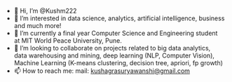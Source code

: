 - 👋 Hi, I’m @Kushm222
- 👀 I’m interested in data science, analytics, artificial intelligence, business and much more!
- 🌱 I’m currently a final year Computer Science and Engineering student at MIT World Peace University, Pune.
- 💞️ I’m looking to collaborate on projects related to big data analytics, data warehousing and mining, deep learning (NLP, Computer Vision), Machine Learning (K-means clustering, decision tree, apriori, fp growth) 
- 📫 How to reach me: mail: kushagrasuryawanshi@gmail.com

<!---
Kushm222/Kushm222 is a ✨ special ✨ repository because its `README.md` (this file) appears on your GitHub profile.
You can click the Preview link to take a look at your changes.
--->
